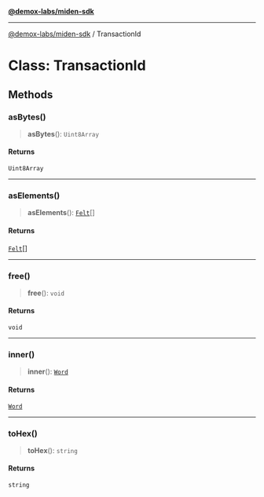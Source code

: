 [**@demox-labs/miden-sdk**](../README.md)

***

[@demox-labs/miden-sdk](../README.md) / TransactionId

# Class: TransactionId

## Methods

### asBytes()

> **asBytes**(): `Uint8Array`

#### Returns

`Uint8Array`

***

### asElements()

> **asElements**(): [`Felt`](Felt.md)[]

#### Returns

[`Felt`](Felt.md)[]

***

### free()

> **free**(): `void`

#### Returns

`void`

***

### inner()

> **inner**(): [`Word`](Word.md)

#### Returns

[`Word`](Word.md)

***

### toHex()

> **toHex**(): `string`

#### Returns

`string`
